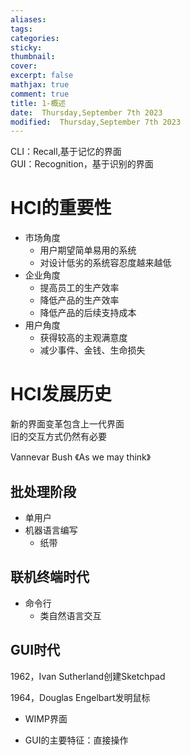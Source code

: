 ```yaml
---
aliases: 
tags: 
categories:
sticky:
thumbnail:
cover: 
excerpt: false
mathjax: true
comment: true
title: 1-概述
date:  Thursday,September 7th 2023
modified:  Thursday,September 7th 2023
---
```


CLI：Recall,基于记忆的界面  
GUI：Recognition，基于识别的界面

# HCI的重要性

- 市场角度
	- 用户期望简单易用的系统
	- 对设计低劣的系统容忍度越来越低
- 企业角度
	- 提高员工的生产效率
	- 降低产品的生产效率
	- 降低产品的后续支持成本
- 用户角度
	- 获得较高的主观满意度
	- 减少事件、金钱、生命损失

# HCI发展历史

新的界面变革包含上一代界面  
旧的交互方式仍然有必要

Vannevar Bush 《As we may think》

## 批处理阶段

- 单用户
- 机器语言编写
	- 纸带

## 联机终端时代

- 命令行
	- 类自然语言交互

## GUI时代

1962，Ivan Sutherland创建Sketchpad

1964，Douglas Engelbart发明鼠标

- WIMP界面

- GUI的主要特征：直接操作

